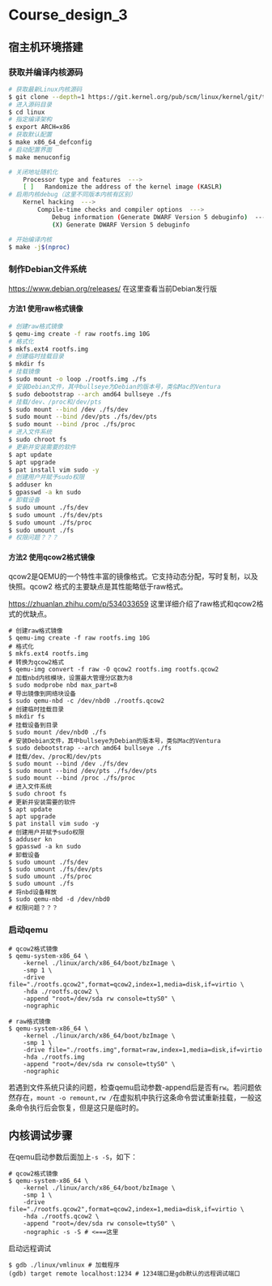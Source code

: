 # Course_design_3

## 宿主机环境搭建

### 获取并编译内核源码

```bash
# 获取最新Linux内核源码
$ git clone --depth=1 https://git.kernel.org/pub/scm/linux/kernel/git/torvalds/linux.git
# 进入源码目录
$ cd linux
# 指定编译架构
$ export ARCH=x86
# 获取默认配置
$ make x86_64_defconfig
# 启动配置界面
$ make menuconfig

# 关闭地址随机化
    Processor type and features  --->
    [ ]   Randomize the address of the kernel image (KASLR)
# 启用内核debug（这里不同版本内核有区别）
    Kernel hacking  --->
        Compile-time checks and compiler options  --->
            Debug information (Generate DWARF Version 5 debuginfo)  --->
            (X) Generate DWARF Version 5 debuginfo

# 开始编译内核
$ make -j$(nproc)
```

### 制作Debian文件系统

https://www.debian.org/releases/ 在这里查看当前Debian发行版

#### 方法1 使用raw格式镜像

```bash
# 创建raw格式镜像
$ qemu-img create -f raw rootfs.img 10G
# 格式化
$ mkfs.ext4 rootfs.img
# 创建临时挂载目录
$ mkdir fs
# 挂载镜像
$ sudo mount -o loop ./rootfs.img ./fs
# 安装Debian文件，其中bullseye为Debian的版本号，类似Mac的Ventura
$ sudo debootstrap --arch amd64 bullseye ./fs
# 挂载/dev、/proc和/dev/pts
$ sudo mount --bind /dev ./fs/dev
$ sudo mount --bind /dev/pts ./fs/dev/pts
$ sudo mount --bind /proc ./fs/proc
# 进入文件系统
$ sudo chroot fs
# 更新并安装需要的软件
$ apt update
$ apt upgrade
$ pat install vim sudo -y
# 创建用户并赋予sudo权限
$ adduser kn
$ gpasswd -a kn sudo
# 卸载设备
$ sudo umount ./fs/dev
$ sudo umount ./fs/dev/pts
$ sudo umount ./fs/proc
$ sudo umount ./fs
# 权限问题？？？
```

#### 方法2 使用qcow2格式镜像

qcow2是QEMU的一个特性丰富的镜像格式。它支持动态分配，写时复制，以及快照。qcow2 格式的主要缺点是其性能略低于raw格式。

https://zhuanlan.zhihu.com/p/534033659 这里详细介绍了raw格式和qcow2格式的优缺点。

```shell
# 创建raw格式镜像
$ qemu-img create -f raw rootfs.img 10G
# 格式化
$ mkfs.ext4 rootfs.img
# 转换为qcow2格式
$ qemu-img convert -f raw -O qcow2 rootfs.img rootfs.qcow2
# 加载nbd内核模块，设置最大管理分区数为8
$ sudo modprobe nbd max_part=8
# 导出镜像到网络块设备
$ sudo qemu-nbd -c /dev/nbd0 ./rootfs.qcow2
# 创建临时挂载目录
$ mkdir fs
# 挂载设备到目录
$ sudo mount /dev/nbd0 ./fs
# 安装Debian文件，其中bullseye为Debian的版本号，类似Mac的Ventura
$ sudo debootstrap --arch amd64 bullseye ./fs
# 挂载/dev、/proc和/dev/pts
$ sudo mount --bind /dev ./fs/dev
$ sudo mount --bind /dev/pts ./fs/dev/pts
$ sudo mount --bind /proc ./fs/proc
# 进入文件系统
$ sudo chroot fs
# 更新并安装需要的软件
$ apt update
$ apt upgrade
$ pat install vim sudo -y
# 创建用户并赋予sudo权限
$ adduser kn
$ gpasswd -a kn sudo
# 卸载设备
$ sudo umount ./fs/dev
$ sudo umount ./fs/dev/pts
$ sudo umount ./fs/proc
$ sudo umount ./fs
# 将nbd设备释放
$ sudo qemu-nbd -d /dev/nbd0
# 权限问题？？？
```

### 启动qemu

```shell
# qcow2格式镜像
$ qemu-system-x86_64 \
	-kernel ./linux/arch/x86_64/boot/bzImage \
	-smp 1 \
	-drive file="./rootfs.qcow2",format=qcow2,index=1,media=disk,if=virtio \
	-hda ./rootfs.qcow2 \
	-append "root=/dev/sda rw console=ttyS0" \
	-nographic

# raw格式镜像
$ qemu-system-x86_64 \
	-kernel ./linux/arch/x86_64/boot/bzImage \
	-smp 1 \
	-drive file="./rootfs.img",format=raw,index=1,media=disk,if=virtio
	-hda ./rootfs.img
	-append "root=/dev/sda rw console=ttyS0" \
	-nographic
```

若遇到文件系统只读的问题，检查qemu启动参数-append后是否有`rw`。若问题依然存在，`mount -o remount,rw /`在虚拟机中执行这条命令尝试重新挂载，一般这条命令执行后会恢复，但是这只是临时的。

## 内核调试步骤

在qemu启动参数后面加上`-s -S`，如下：

```shell
# qcow2格式镜像
$ qemu-system-x86_64 \
	-kernel ./linux/arch/x86_64/boot/bzImage \
	-smp 1 \
	-drive file="./rootfs.qcow2",format=qcow2,index=1,media=disk,if=virtio \
	-hda ./rootfs.qcow2 \
	-append "root=/dev/sda rw console=ttyS0" \
	-nographic -s -S # <===这里
```

启动远程调试

```shell
$ gdb ./linux/vmlinux # 加载程序
(gdb) target remote localhost:1234 # 1234端口是gdb默认的远程调试端口
```


